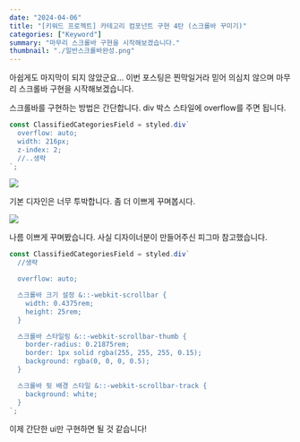 ```yaml
---
date: "2024-04-06"
title: "[키워드 프로젝트] 카테고리 컴포넌트 구현 4탄 (스크롤바 꾸미기)"
categories: ["Keyword"]
summary: "마무리 스크롤바 구현을 시작해보겠습니다."
thumbnail: "./일반스크롤바완성.png"
---
```


아쉽게도 마지막이 되지 않았군요… 이번 포스팅은 찐막일거라 믿어 의심치 않으며 마무리 스크롤바 구현을 시작해보겠습니다.

스크롤바를 구현하는 방법은 간단합니다. div 박스 스타일에 overflow를 주면 됩니다.

```js
const ClassifiedCategoriesField = styled.div`
  overflow: auto;
  width: 216px;
  z-index: 2;
  //..생략
`;
```

![](https://velog.velcdn.com/images/dogmnil2007/post/999640dd-350a-4831-ae70-b4f6dd954c53/image.png)

기본 디자인은 너무 투박합니다. 좀 더 이쁘게 꾸며봅시다.

![](https://velog.velcdn.com/images/dogmnil2007/post/dc12b1e6-3ba7-4c3c-9d18-043226f00fd8/image.png)

나름 이쁘게 꾸며봤습니다. 사실 디자이너분이 만들어주신 피그마 참고했습니다.

```js
const ClassifiedCategoriesField = styled.div`
  //생략

  overflow: auto;

  스크롤바 크기 설정 &::-webkit-scrollbar {
    width: 0.4375rem;
    height: 25rem;
  }

  스크롤바 스타일링 &::-webkit-scrollbar-thumb {
    border-radius: 0.21875rem;
    border: 1px solid rgba(255, 255, 255, 0.15);
    background: rgba(0, 0, 0, 0.5);
  }

  스크롤바 뒷 배경 스타일 &::-webkit-scrollbar-track {
    background: white;
  }
`;
```

이제 간단한 ui만 구현하면 될 것 같습니다!
